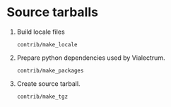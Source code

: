 Source tarballs
===============

1. Build locale files

    ```
    contrib/make_locale
    ```

2. Prepare python dependencies used by Vialectrum.

    ```
    contrib/make_packages
    ```

3. Create source tarball.

    ```
    contrib/make_tgz
    ```
